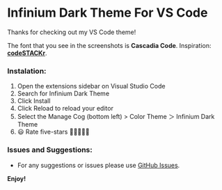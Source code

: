 # **Infinium Dark Theme For VS Code**

Thanks for checking out my VS Code theme!

The font that you see in the screenshots is **Cascadia Code**. 
Inspiration: **[codeSTACKr](https://www.youtube.com/watch?v=QCqWzb-9Sy8&t=267s)**.

### **Instalation:**
1. Open the extensions sidebar on Visual Studio Code
1. Search for Infinium Dark Theme
1. Click Install
1. Click Reload to reload your editor
1. Select the Manage Cog (bottom left) > Color Theme ＞ Infinium Dark Theme
1. 😃 Rate five-stars 🌟🌟🌟🌟🌟
<!-- * [Markdown Syntax Reference](https://help.github.com/articles/markdown-basics/) -->

### **Issues and Suggestions:**
* For any suggestions or issues please use [GitHub Issues](https://github.com/weezzy44/Infinium-Dark-Theme-VSCODE/issues).

**Enjoy!**
